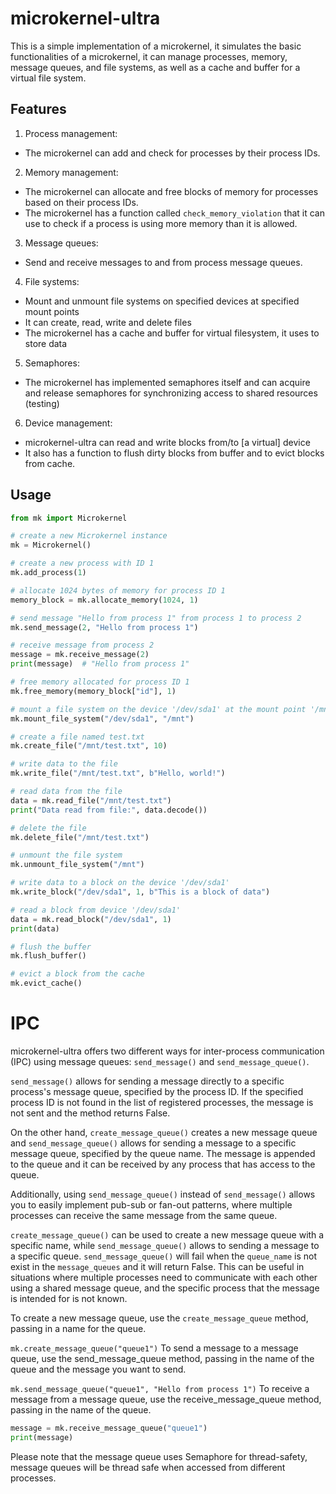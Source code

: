 # microkernel-ultra 
This is a simple implementation of a microkernel, it simulates the basic functionalities of a microkernel, it can manage processes, memory, message queues, and file systems, as well as a cache and buffer for a virtual file system.

## Features
1. Process management:
* The microkernel can add and check for processes by their process IDs.
2. Memory management:
* The microkernel can allocate and free blocks of memory for processes based on their process IDs.
* The microkernel has a function called `check_memory_violation` that it can use to check if a process is using more memory than it is allowed.
3. Message queues:
* Send and receive messages to and from process message queues.
4. File systems:
* Mount and unmount file systems on specified devices at specified mount points
* It can create, read, write and delete files
* The microkernel has a cache and buffer for virtual filesystem, it uses to store data
5. Semaphores:
* The microkernel has implemented semaphores itself and can acquire and release semaphores for synchronizing access to shared resources (testing)
6. Device management:
* microkernel-ultra can read and write blocks from/to [a virtual] device
* It also has a function to flush dirty blocks from buffer and to evict blocks from cache.
## Usage

```python
from mk import Microkernel

# create a new Microkernel instance
mk = Microkernel()

# create a new process with ID 1
mk.add_process(1)

# allocate 1024 bytes of memory for process ID 1
memory_block = mk.allocate_memory(1024, 1)

# send message "Hello from process 1" from process 1 to process 2
mk.send_message(2, "Hello from process 1")

# receive message from process 2
message = mk.receive_message(2)
print(message)  # "Hello from process 1"

# free memory allocated for process ID 1
mk.free_memory(memory_block["id"], 1)

# mount a file system on the device '/dev/sda1' at the mount point '/mnt'
mk.mount_file_system("/dev/sda1", "/mnt")

# create a file named test.txt
mk.create_file("/mnt/test.txt", 10)

# write data to the file
mk.write_file("/mnt/test.txt", b"Hello, world!")

# read data from the file
data = mk.read_file("/mnt/test.txt")
print("Data read from file:", data.decode())

# delete the file
mk.delete_file("/mnt/test.txt")

# unmount the file system
mk.unmount_file_system("/mnt")

# write data to a block on the device '/dev/sda1'
mk.write_block("/dev/sda1", 1, b"This is a block of data")

# read a block from device '/dev/sda1'
data = mk.read_block("/dev/sda1", 1)
print(data)

# flush the buffer
mk.flush_buffer()

# evict a block from the cache
mk.evict_cache()

```
# IPC
microkernel-ultra offers two different ways for inter-process communication (IPC) using message queues: `send_message()` and `send_message_queue()`.

`send_message()` allows for sending a message directly to a specific process's message queue, specified by the process ID. If the specified process ID is not found in the list of registered processes, the message is not sent and the method returns False.

On the other hand, `create_message_queue()` creates a new message queue and `send_message_queue()` allows for sending a message to a specific message queue, specified by the queue name. 
The message is appended to the queue and it can be received by any process that has access to the queue.

Additionally, using `send_message_queue()` instead of `send_message()` allows you to easily implement pub-sub or fan-out patterns, where multiple processes can receive the same message from the same queue.

`create_message_queue()` can be used to create a new message queue with a specific name, while `send_message_queue()` allows to sending a message to a specific queue.
`send_message_queue()` will fail when the `queue_name` is not exist in the `message_queues` and it will return False. This can be useful in situations where multiple processes need to communicate with each other using a shared message queue, and the specific process that the message is intended for is not known.

To create a new message queue, use the `create_message_queue` method, passing in a name for the queue.


`mk.create_message_queue("queue1")`
To send a message to a message queue, use the send_message_queue method, passing in the name of the queue and the message you want to send.


`mk.send_message_queue("queue1", "Hello from process 1")`
To receive a message from a message queue, use the receive_message_queue method, passing in the name of the queue.

```python
message = mk.receive_message_queue("queue1")
print(message)
```
Please note that the message queue uses Semaphore for thread-safety, message queues will be thread safe when accessed from different processes.